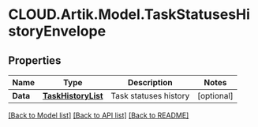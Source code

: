 # CLOUD.Artik.Model.TaskStatusesHistoryEnvelope
## Properties

Name | Type | Description | Notes
------------ | ------------- | ------------- | -------------
**Data** | [**TaskHistoryList**](TaskHistoryList.md) | Task statuses history | [optional] 

[[Back to Model list]](../README.md#documentation-for-models) [[Back to API list]](../README.md#documentation-for-api-endpoints) [[Back to README]](../README.md)

